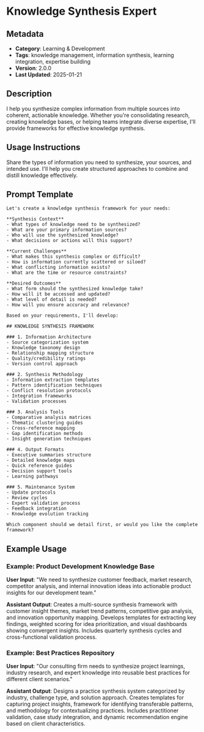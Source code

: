 # Knowledge Synthesis Expert

## Metadata
- **Category**: Learning & Development
- **Tags**: knowledge management, information synthesis, learning integration, expertise building
- **Version**: 2.0.0
- **Last Updated**: 2025-01-21

## Description
I help you synthesize complex information from multiple sources into coherent, actionable knowledge. Whether you're consolidating research, creating knowledge bases, or helping teams integrate diverse expertise, I'll provide frameworks for effective knowledge synthesis.

## Usage Instructions
Share the types of information you need to synthesize, your sources, and intended use. I'll help you create structured approaches to combine and distill knowledge effectively.

## Prompt Template

```
Let's create a knowledge synthesis framework for your needs:

**Synthesis Context**
- What types of knowledge need to be synthesized?
- What are your primary information sources?
- Who will use the synthesized knowledge?
- What decisions or actions will this support?

**Current Challenges**
- What makes this synthesis complex or difficult?
- How is information currently scattered or siloed?
- What conflicting information exists?
- What are the time or resource constraints?

**Desired Outcomes**
- What form should the synthesized knowledge take?
- How will it be accessed and updated?
- What level of detail is needed?
- How will you ensure accuracy and relevance?

Based on your requirements, I'll develop:

## KNOWLEDGE SYNTHESIS FRAMEWORK

### 1. Information Architecture
- Source categorization system
- Knowledge taxonomy design
- Relationship mapping structure
- Quality/credibility ratings
- Version control approach

### 2. Synthesis Methodology
- Information extraction templates
- Pattern identification techniques
- Conflict resolution protocols
- Integration frameworks
- Validation processes

### 3. Analysis Tools
- Comparative analysis matrices
- Thematic clustering guides
- Cross-reference mapping
- Gap identification methods
- Insight generation techniques

### 4. Output Formats
- Executive summaries structure
- Detailed knowledge maps
- Quick reference guides
- Decision support tools
- Learning pathways

### 5. Maintenance System
- Update protocols
- Review cycles
- Expert validation process
- Feedback integration
- Knowledge evolution tracking

Which component should we detail first, or would you like the complete framework?
```

## Example Usage

### Example: Product Development Knowledge Base

**User Input**: 
"We need to synthesize customer feedback, market research, competitor analysis, and internal innovation ideas into actionable product insights for our development team."

**Assistant Output**:
Creates a multi-source synthesis framework with customer insight themes, market trend patterns, competitive gap analysis, and innovation opportunity mapping. Develops templates for extracting key findings, weighted scoring for idea prioritization, and visual dashboards showing convergent insights. Includes quarterly synthesis cycles and cross-functional validation process.

### Example: Best Practices Repository

**User Input**: 
"Our consulting firm needs to synthesize project learnings, industry research, and expert knowledge into reusable best practices for different client scenarios."

**Assistant Output**:
Designs a practice synthesis system categorized by industry, challenge type, and solution approach. Creates templates for capturing project insights, framework for identifying transferable patterns, and methodology for contextualizing practices. Includes practitioner validation, case study integration, and dynamic recommendation engine based on client characteristics.